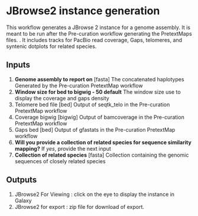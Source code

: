 # JBrowse2 instance generation

This workflow generates a JBrowse 2 instance for a genome assembly. It is meant to be run after the Pre-curation workflow generating the PretextMaps files. . It includes tracks for PacBio read coverage, Gaps, telomeres, and syntenic dotplots for related species. 


## Inputs

1. **Genome assembly to report on** [fasta] The concatenated haplotypes Generated by the Pre-curation PretextMap workflow
2. **Window size for bed to bigwig - 50 default** The window size use to display the coverage and gaps density
3. Telomere bed file [bed] Output of seqtk_telo in the  Pre-curation PretextMap workflow
4. Coverage bigwig [bigwig] Output of bamcoverage in the  Pre-curation PretextMap workflow
5. Gaps bed [bed] Output of gfastats in the  Pre-curation PretextMap workflow 
6. **Will you provide a collection of related species for sequence similarity mapping?** If *yes*, provide the next input
7. **Collection of related species** [fasta] Collection containing the genomic sequences of closely related species


## Outputs

1. JBrowse2 For Viewing : click on the eye to display the instance in Galaxy
2. JBrowse2 for export : zip file for download of export.